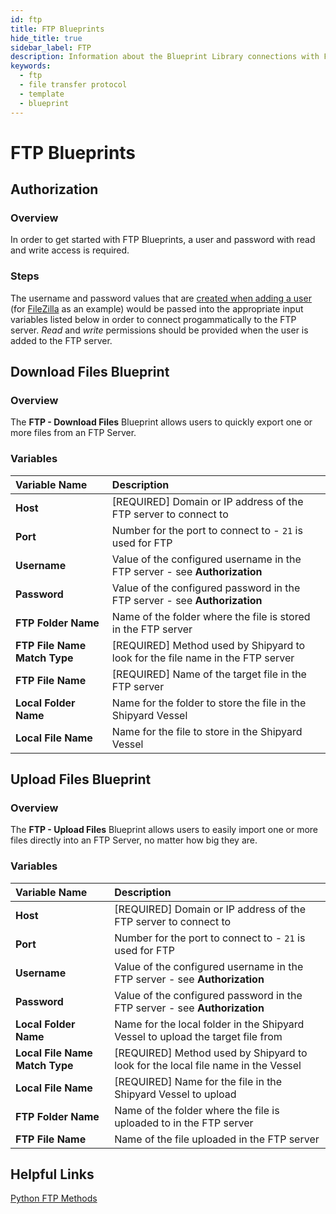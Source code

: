 ```yaml
---
id: ftp
title: FTP Blueprints
hide_title: true
sidebar_label: FTP
description: Information about the Blueprint Library connections with FTP.
keywords:
  - ftp
  - file transfer protocol
  - template
  - blueprint
---
```


# FTP Blueprints

## Authorization

### Overview

In order to get started with FTP Blueprints, a user and password with read and write access is required.

### Steps

The username and password values that are [created when adding a user](https://www.hostmysite.com/support/dedicated/general/filezillauser/index.shtml) (for [FileZilla](https://filezilla-project.org/) as an example) would be passed into the appropriate input variables listed below in order to connect progammatically to the FTP server. _Read_ and _write_ permissions should be provided when the user is added to the FTP server.

## Download Files Blueprint

### Overview

The **FTP - Download Files** Blueprint allows users to quickly export one or more files from an FTP Server.

### Variables

| Variable Name | Description |
|:---|:---|
| **Host** | [REQUIRED] Domain or IP address of the FTP server to connect to |
| **Port** | Number for the port to connect to - `21` is used for FTP |
| **Username** | Value of the configured username in the FTP server - see **Authorization** |
| **Password** | Value of the configured password in the FTP server - see **Authorization** |
| **FTP Folder Name** | Name of the folder where the file is stored in the FTP server |
| **FTP File Name Match Type** | [REQUIRED] Method used by Shipyard to look for the file name in the FTP server |
| **FTP File Name** | [REQUIRED] Name of the target file in the FTP server |
| **Local Folder Name** | Name for the folder to store the file in the Shipyard Vessel |
| **Local File Name** | Name for the file to store in the Shipyard Vessel |

## Upload Files Blueprint

### Overview

The **FTP - Upload Files** Blueprint allows users to easily import one or more files directly into an FTP Server, no matter how big they are.

### Variables

| Variable Name | Description |
|:---|:---|
| **Host** | [REQUIRED] Domain or IP address of the FTP server to connect to |
| **Port** | Number for the port to connect to - `21` is used for FTP |
| **Username** | Value of the configured username in the FTP server - see **Authorization** |
| **Password** | Value of the configured password in the FTP server - see **Authorization** |
| **Local Folder Name** | Name for the local folder in the Shipyard Vessel to upload the target file from |
| **Local File Name Match Type** | [REQUIRED] Method used by Shipyard to look for the local file name in the Vessel |
| **Local File Name** | [REQUIRED] Name for the file in the Shipyard Vessel to upload |
| **FTP Folder Name** | Name of the folder where the file is uploaded to in the FTP server |
| **FTP File Name** | Name of the file uploaded in the FTP server |

## Helpful Links

[Python FTP Methods](https://docs.python.org/3.7/library/ftplib.html)
